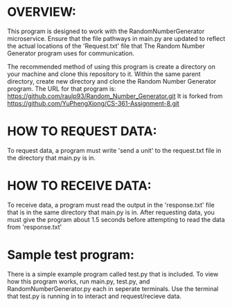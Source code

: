 # OVERVIEW:

This program is designed to work with the RandomNumberGenerator microservice. Ensure that the file pathways in main.py are updated to reflect the actual locations of the 'Request.txt' file that
The Random Number Generator program uses for communication.

The recommended method of using this program is create a directory on your machine and clone this repository to it. Within the same parent directory, create new directory and clone the 
Random Number Generator program. The URL for that program is: https://github.com/raulp93/Random_Number_Generator.git  It is forked from https://github.com/YuPhengXiong/CS-361-Assignment-8.git



# HOW TO REQUEST DATA:
To request data, a program must write 'send a unit' to the request.txt file in the directory that main.py is in.


# HOW TO RECEIVE DATA:

To receive data, a program must read the output in the 'response.txt' file that is in the same directory that main.py is in.
After requesting data, you must give the program about 1.5 seconds before attempting to read the data from 'response.txt'

# Sample test program:

There is a simple example program called test.py that is included. To view how this program works, run main.py, test.py, and RandomNumberGenerator.py each in seperate terminals. 
Use the terminal that test.py is running in to interact and request/recieve data.
